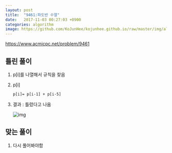 ```yaml
---
layout: post
title:  "9461:파도반 수열"
date:   2017-11-03 00:27:03 +0900
categories: algorithm
image: https://github.com/KoJunHee/kojunhee.github.io/raw/master/img/algorithm.png
---
```



<https://www.acmicpc.net/problem/9461>

## 틀린 풀이

1. p[i]를 나열해서 규칙을 찾음

2. p[i]

	```
	p[i]= p[i-1] + p[i-5]
	```
	
3. 결과 : 틀렸다고 나옴

	![img](https://github.com/KoJunHee/kojunhee.github.io/raw/master/img/5.png)
	
	
## 맞는 풀이

1. 다시 풀어봐야함


	


